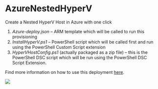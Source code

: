 # AzureNestedHyperV
Create a Nested HyperV Host in Azure with one click

1. *Azure-deploy.json* – ARM template which will be called to run this provisioning
1. *InstallHyperV.ps1* – PowerShell script which will be called first and run using the PowerShell Custom Script extension
1. *HyperVHostConfig.ps1* (actually packaged as a zip file) – this is the PowerShell DSC script which will be run using the PowerShell DSC Script Extension.

Find more information on how to use this deployment <a href=https://buildazure.com/2018/04/10/nested-vms-in-azure-with-one-click-you-must-be-crazy>here</a>.

<a href="https://portal.azure.com/#create/Microsoft.Template/uri/https%3A%2F%2Fraw.githubusercontent.com%2Faaronlafferty%2FNestedHyperVServer%2Fmaster%2Fazure-deploy.json" target="_blank">
    <img src="http://azuredeploy.net/deploybutton.png"/>
</a>

